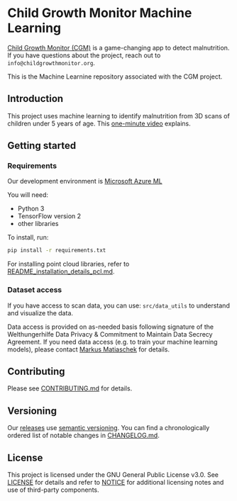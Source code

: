 # Child Growth Monitor Machine Learning

[Child Growth Monitor (CGM)](https://childgrowthmonitor.org) is a
game-changing app to detect malnutrition. If you have questions about the project, reach out to `info@childgrowthmonitor.org`.

This is the Machine Learnine repository associated with the CGM project.

## Introduction

This project uses machine learning to identify malnutrition from 3D scans of children under 5 years of age. This [one-minute video](https://www.youtube.com/watch?v=f2doV43jdwg) explains.

## Getting started

### Requirements

Our development environment is [Microsoft Azure ML](https://azure.microsoft.com/en-us/services/machine-learning/#security)

You will need:
* Python 3
* TensorFlow version 2
* other libraries

To install, run:

```bash
pip install -r requirements.txt
```

For installing point cloud libraries, refer to
[README_installation_details_pcl.md](README_installation_details_pcl.md).

### Dataset access

If you have access to scan data, you can use: `src/data_utils` to understand and visualize the data.

Data access is provided on as-needed basis following signature of the Welthungerhilfe Data Privacy & Commitment to
Maintain Data Secrecy Agreement. If you need data access (e.g. to train your machine learning models),
please contact [Markus Matiaschek](mailto:info@childgrowthmonitor.org) for details.

## Contributing

Please see [CONTRIBUTING.md](CONTRIBUTING.md) for details.

## Versioning

Our [releases](https://github.com/Welthungerhilfe/cgm-ml/releases) use [semantic versioning](http://semver.org). You can find a chronologically ordered list of notable changes in [CHANGELOG.md](CHANGELOG.md).

## License

This project is licensed under the GNU General Public License v3.0. See [LICENSE](LICENSE) for details and refer to [NOTICE](NOTICE) for additional licensing notes and use of third-party components.

